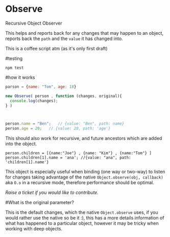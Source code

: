 Observe
=======

Recursive Object Observer 

This helps and reports back for any changes that may happen to an object, reports back the `path` and the `value` it has changed into.


This is a coffee script atm (as it's only first draft)

#testing

```
npm test
``` 

#how it works

```js
parson = {name: "Tom", age: 18}

new Observe( person , function (changes, original){
  console.log(changes);
} )



person.name = "Ben";   // {value: "Ben", path: name}
person.age = 20;   // {value: 20, path: 'age'}
```


This should also work for recursive, and future ancestors which are added into the object.


```
person.children = [{name:"Joe"} , {name: "Kim"} , {name:"Tom"} ]
person.children[1].name = 'ana'; //{value: "ana", path: 'children[1].name'}
```

This object is especially useful when binding (one way or two-way) to listen for changes taking advantage of the native `Object.observe(obj, callback)` aka `O.o` in a recursive mode, therefore performance should be optimal.


*Raise a ticket if you would like to contribute.*


#What is the original parameter?

This is the default changes, which the native `Object.observe` uses, if you would rather use the native so be it :), this has a more details information of what has happened to a particular object, however it may be tricky when working with deep objects.




